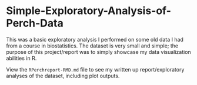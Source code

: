 # Simple-Exploratory-Analysis-of-Perch-Data
This was a basic exploratory analysis I performed on some old data I had from a course in biostatistics. The dataset is very small and simple; the purpose of this project/report was to simply showcase my data visualization abilities in R.

View the `RPerchreport-RMD.md` file to see my written up report/exploratory analyses of the dataset, including plot outputs.
